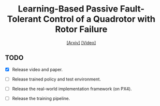 <h1 align="center"> Learning-Based Passive Fault-Tolerant Control of a Quadrotor with Rotor Failure </h1>
<div align="center">

[[Arxiv]](https://arxiv.org/abs/2503.02649)
[[Video]](https://www.youtube.com/watch?v=9i4SaDhRscQ)
</div>

## TODO
- [x] Release video and paper.
- [ ] Release trained policy and test environment.
- [ ] Release the real-world implementation framework (on PX4).
- [ ] Release the training pipeline.

